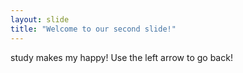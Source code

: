 ```yaml
---
layout: slide
title: "Welcome to our second slide!"
---
```

study makes my happy!
Use the left arrow to go back!
